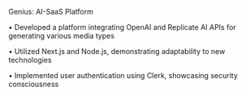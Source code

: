 Genius: AI-SaaS Platform 

• Developed a platform integrating OpenAI and Replicate AI APIs for generating various media types 

• Utilized Next.js and Node.js, demonstrating adaptability to new technologies  

• Implemented user authentication using Clerk, showcasing security consciousness 

